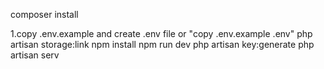 composer install

1.copy .env.example and create .env file or "copy .env.example .env"
php artisan storage:link
npm install
npm run dev
php artisan key:generate
php artisan serv

